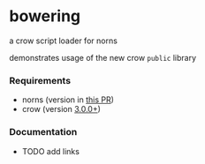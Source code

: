 # bowering

a crow script loader for norns

demonstrates usage of the new crow `public` library

### Requirements

- norns (version in [this PR](https://github.com/monome/norns/pull/1362))
- crow (version [3.0.0+](https://github.com/monome/crow/tree/THREE))

### Documentation

- TODO add links
